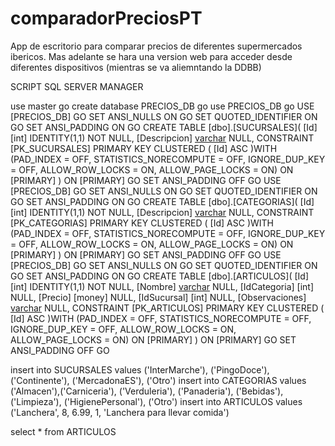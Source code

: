# comparadorPreciosPT
App de escritorio para comparar precios de diferentes supermercados ibericos.
Mas adelante se hara una version web para acceder desde diferentes dispositivos (mientras se va aliemntando la DDBB)

SCRIPT SQL SERVER MANAGER

use master
go
create database PRECIOS_DB
go
use PRECIOS_DB
go
USE [PRECIOS_DB]
GO
SET ANSI_NULLS ON
GO
SET QUOTED_IDENTIFIER ON
GO
SET ANSI_PADDING ON
GO
CREATE TABLE [dbo].[SUCURSALES](
	[Id] [int] IDENTITY(1,1) NOT NULL,
	[Descripcion] [varchar](50) NULL,
 CONSTRAINT [PK_SUCURSALES] PRIMARY KEY CLUSTERED 
(
	[Id] ASC
)WITH (PAD_INDEX = OFF, STATISTICS_NORECOMPUTE = OFF, IGNORE_DUP_KEY = OFF, ALLOW_ROW_LOCKS = ON, ALLOW_PAGE_LOCKS = ON) ON [PRIMARY]
) ON [PRIMARY]
GO
SET ANSI_PADDING OFF
GO
USE [PRECIOS_DB]
GO
SET ANSI_NULLS ON
GO
SET QUOTED_IDENTIFIER ON
GO
SET ANSI_PADDING ON
GO
CREATE TABLE [dbo].[CATEGORIAS](
	[Id] [int] IDENTITY(1,1) NOT NULL,
	[Descripcion] [varchar](50) NULL,
 CONSTRAINT [PK_CATEGORIAS] PRIMARY KEY CLUSTERED 
(
	[Id] ASC
)WITH (PAD_INDEX = OFF, STATISTICS_NORECOMPUTE = OFF, IGNORE_DUP_KEY = OFF, ALLOW_ROW_LOCKS = ON, ALLOW_PAGE_LOCKS = ON) ON [PRIMARY]
) ON [PRIMARY]
GO
SET ANSI_PADDING OFF
GO
USE [PRECIOS_DB]
GO
SET ANSI_NULLS ON
GO
SET QUOTED_IDENTIFIER ON
GO
SET ANSI_PADDING ON
GO
CREATE TABLE [dbo].[ARTICULOS](
	[Id] [int] IDENTITY(1,1) NOT NULL,
	[Nombre] [varchar](100) NULL,
	[IdCategoria] [int] NULL,
	[Precio] [money] NULL,
	[IdSucursal] [int] NULL,
	[Observaciones] [varchar](400) NULL,
 CONSTRAINT [PK_ARTICULOS] PRIMARY KEY CLUSTERED 
(
	[Id] ASC
)WITH (PAD_INDEX = OFF, STATISTICS_NORECOMPUTE = OFF, IGNORE_DUP_KEY = OFF, ALLOW_ROW_LOCKS = ON, ALLOW_PAGE_LOCKS = ON) ON [PRIMARY]
) ON [PRIMARY]
GO
SET ANSI_PADDING OFF
GO

insert into SUCURSALES values ('InterMarche'), ('PingoDoce'), ('Continente'), ('MercadonaES'), ('Otro')
insert into CATEGORIAS values ('Almacen'),('Carniceria'), ('Verduleria'), ('Panaderia'), ('Bebidas'), ('Limpieza'), ('HigienePersonal'), ('Otro')
insert into ARTICULOS values ('Lanchera', 8, 6.99, 1, 'Lanchera para llevar comida')

select * from ARTICULOS
